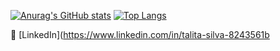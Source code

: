 
[![Anurag's GitHub stats](https://github-readme-stats.vercel.app/api?username=Talita-8&hide=stars,issues&show_icons=true&theme=graywhite)](https://github.com/anuraghazra/github-readme-stats) 
[![Top Langs](https://github-readme-stats.vercel.app/api/top-langs/?username=Talita-8&theme=graywhite&exclude_repo=percentage,CoresDeSP,30_Dias_de_CSS,reviewing-a-pull-request,reproducaoPinterest,Oficina-React&layout=compact)](https://github.com/Talita-8/github-readme-stats) 

:bust_in_silhouette: [LinkedIn](https://www.linkedin.com/in/talita-silva-8243561b




<!--
**Talita-8/Talita-8** is a ✨ _special_ ✨ repository because its `README.md` (this file) appears on your GitHub profile.

Here are some ideas to get you started:

- 🔭 I’m currently working on ...
- 🌱 I’m currently learning ...
- 👯 I’m looking to collaborate on ...
- 🤔 I’m looking for help with ...
- 💬 Ask me about ...
- 📫 How to reach me: ...
- 😄 Pronouns: ...
- ⚡ Fun fact: ...
-->
